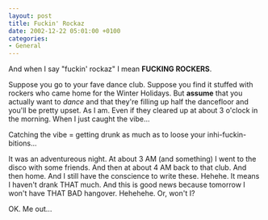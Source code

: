 ```yaml
---
layout: post
title: Fuckin' Rockaz
date: 2002-12-22 05:01:00 +0100
categories:
- General
---
```

And when I say "fuckin' rockaz" I mean **FUCKING ROCKERS**.

Suppose you go to your fave dance club. Suppose you find it stuffed with rockers who came home for the Winter Holidays. But **assume** that you actually want to *dance* and that they're filling up half the dancefloor and you'll be pretty upset. As I am. Even if they cleared up at about 3 o'clock in the morning. When I just caught the vibe...

Catching the vibe = getting drunk as much as to loose your inhi-fuckin-bitions...

It was an adventureous night. At about 3 AM (and something) I went to the disco with some friends. And then at about 4 AM back to that club. And then home. And I still have the conscience to write these. Hehehe. It means I haven't drank THAT much. And this is good news because tomorrow I won't have THAT BAD hangover. Hehehehe. Or, won't I?

OK. Me out...
